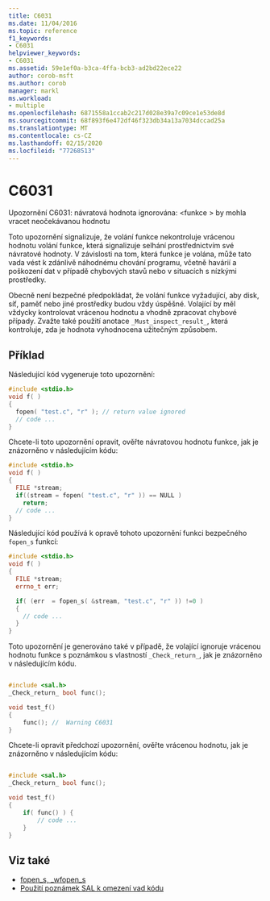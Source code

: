 ```yaml
---
title: C6031
ms.date: 11/04/2016
ms.topic: reference
f1_keywords:
- C6031
helpviewer_keywords:
- C6031
ms.assetid: 59e1ef0a-b3ca-4ffa-bcb3-ad2bd22ece22
author: corob-msft
ms.author: corob
manager: markl
ms.workload:
- multiple
ms.openlocfilehash: 6871558a1ccab2c217d028e39a7c09ce1e53de8d
ms.sourcegitcommit: 68f893f6e472df46f323db34a13a7034dccad25a
ms.translationtype: MT
ms.contentlocale: cs-CZ
ms.lasthandoff: 02/15/2020
ms.locfileid: "77268513"
---
```

# <a name="c6031"></a>C6031
Upozornění C6031: návratová hodnota ignorována: \<funkce > by mohla vracet neočekávanou hodnotu

 Toto upozornění signalizuje, že volání funkce nekontroluje vrácenou hodnotu volání funkce, která signalizuje selhání prostřednictvím své návratové hodnoty. V závislosti na tom, která funkce je volána, může tato vada vést k zdánlivě náhodnému chování programu, včetně havárií a poškození dat v případě chybových stavů nebo v situacích s nízkými prostředky.

 Obecně není bezpečné předpokládat, že volání funkce vyžadující, aby disk, síť, paměť nebo jiné prostředky budou vždy úspěšné. Volající by měl vždycky kontrolovat vrácenou hodnotu a vhodně zpracovat chybové případy. Zvažte také použití anotace `_Must_inspect_result_`, která kontroluje, zda je hodnota vyhodnocena užitečným způsobem.

## <a name="example"></a>Příklad
 Následující kód vygeneruje toto upozornění:

```cpp
#include <stdio.h>
void f( )
{
  fopen( "test.c", "r" ); // return value ignored
  // code ...
}
```

 Chcete-li toto upozornění opravit, ověřte návratovou hodnotu funkce, jak je znázorněno v následujícím kódu:

```cpp
#include <stdio.h>
void f( )
{
  FILE *stream;
  if((stream = fopen( "test.c", "r" )) == NULL )
    return;
  // code ...
}
```

 Následující kód používá k opravě tohoto upozornění funkci bezpečného `fopen_s` funkcí:

```cpp
#include <stdio.h>
void f( )
{
  FILE *stream;
  errno_t err;

  if( (err  = fopen_s( &stream, "test.c", "r" )) !=0 )
  {
    // code ...
  }
}
```

 Toto upozornění je generováno také v případě, že volající ignoruje vrácenou hodnotu funkce s poznámkou s vlastností `_Check_return_`, jak je znázorněno v následujícím kódu.

```cpp

#include <sal.h>
_Check_return_ bool func();

void test_f()
{
    func(); //  Warning C6031
}
```

 Chcete-li opravit předchozí upozornění, ověřte vrácenou hodnotu, jak je znázorněno v následujícím kódu:

```cpp

#include <sal.h>
_Check_return_ bool func();

void test_f()
{
    if( func() ) {
        // code ...
    }
}
```

## <a name="see-also"></a>Viz také

- [fopen_s, _wfopen_s](/cpp/c-runtime-library/reference/fopen-s-wfopen-s)
- [Použití poznámek SAL k omezení vad kódu](using-sal-annotations-to-reduce-c-cpp-code-defects.md)
